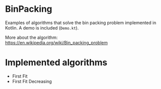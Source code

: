 # BinPacking

Examples of algorithms that solve the bin packing problem implemented in Kotlin.
A demo is included (`Demo.kt`).

More about the algorithm: https://en.wikipedia.org/wiki/Bin_packing_problem

# Implemented algorithms

* First Fit
* First Fit Decreasing
